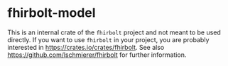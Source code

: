 # fhirbolt-model

This is an internal crate of the `fhirbolt` project and not meant to be used directly.
If you want to use `fhirbolt` in your project, you are probably interested in https://crates.io/crates/fhirbolt.
See also https://github.com/lschmierer/fhirbolt for further information.